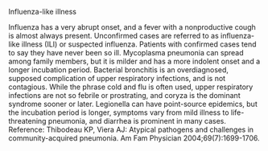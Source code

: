 Influenza-like illness

Influenza has a very abrupt onset, and a fever with a nonproductive cough is almost always present. Unconfirmed cases are referred to as influenza-like illness (ILI) or suspected influenza. Patients with confirmed cases tend to say they have never been so ill. Mycoplasma pneumonia can spread among family members, but it is milder and has a more indolent onset and a longer incubation period. Bacterial bronchitis is an overdiagnosed, supposed complication of upper respiratory infections, and is not contagious. While the phrase cold and flu is often used, upper respiratory infections are not so febrile or prostrating, and coryza is the dominant syndrome sooner or later. Legionella can have point-source epidemics, but the incubation period is longer, symptoms vary from mild illness to life-threatening pneumonia, and diarrhea is prominent in many cases. Reference: Thibodeau KP, Viera AJ: Atypical pathogens and challenges in community-acquired pneumonia. Am Fam Physician 2004;69(7):1699-1706.